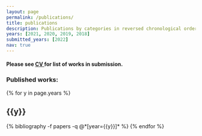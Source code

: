 ```yaml
---
layout: page
permalink: /publications/
title: publications 
description: Publications by categories in reversed chronological order. (* denotes equal contribution)
years: [2021, 2020, 2019, 2018]
submitted_years: [2022]
nav: true
---
```


<h4>Please see <a href="../assets/pdf/CV.pdf"> CV </a> for list of works in submission.</h4>

<h3>Published works:</h3>

<div class="publications">

{% for y in page.years %}
  <h2 class="year">{{y}}</h2>
  {% bibliography -f papers -q @*[year={{y}}]* %}
{% endfor %}

</div>


